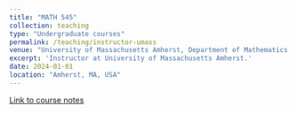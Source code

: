 ```yaml
---
title: "MATH 545"
collection: teaching
type: "Undergraduate courses"
permalink: /teaching/instructor-umass
venue: "University of Massachusetts Amherst, Department of Mathematics and Statistics"
excerpt: 'Instructor at University of Massachusetts Amherst.'
date: 2024-01-01
location: "Amherst, MA, USA"
---
```


[Link to course notes](www.buttenschoen.ca/MATH545)
